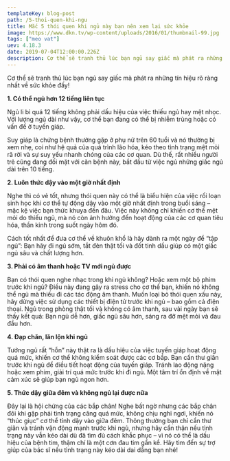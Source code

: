 ```yaml
---
templateKey: blog-post
path: /5-thoi-quen-khi-ngu
title: Mắc 5 thói quen khi ngủ này bạn nên xem lại sức khỏe
image: https://www.dkn.tv/wp-content/uploads/2016/01/thumbnail-99.jpg
tags: ["meo vat"]
uev: 4.18.3
date: 2019-07-04T12:00:00.226Z
description: Cơ thể sẽ tranh thủ lúc bạn ngủ say giấc mà phát ra những tín hiệu rõ ràng nhất về sức khỏe đấy!
---
```

Cơ thể sẽ tranh thủ lúc bạn ngủ say giấc mà phát ra những tín hiệu rõ ràng nhất về sức khỏe đấy!

**1. Có thể ngủ hơn 12 tiếng liên tục**

Ngủ li bì quá 12 tiếng không phải dấu hiệu của việc thiếu ngủ hay mệt nhọc. Với lượng ngủ dài như vậy, cơ thể bạn đang có thể bị nhiễm trùng hoặc có vấn đề ở tuyến giáp.

Suy giáp là chứng bệnh thường gặp ở phụ nữ trên 60 tuổi và nó thường bị xem nhẹ, coi như hệ quả của quá trình lão hóa, kéo theo tình trạng mệt mỏi rã rời và sự suy yếu nhanh chóng của các cơ quan. Dù thế, rất nhiều người trẻ cũng đang đối mặt với căn bệnh này, bắt đầu từ việc ngủ những giấc ngủ dài trên 10 tiếng.

**2. Luôn thức dậy vào một giờ nhất định**


Nghe thì có vẻ tốt, nhưng thói quen này có thể là biểu hiện của việc rối loạn sinh học khi cơ thể tự động dậy vào một giờ nhất định trong buổi sáng – mặc kệ việc bạn thức khuya đến đâu. Việc này không chỉ khiến cơ thể mệt mỏi do thiếu ngủ, mà nó còn ảnh hưởng đến hoạt động của các cơ quan tiêu hóa, thần kinh trong suốt ngày hôm đó.

Cách tốt nhất để đưa cơ thể về khuôn khổ là hãy dành ra một ngày để “tập ngủ”: Bạn hãy đi ngủ sớm, tắt đèn thật tối và đốt tinh dầu giúp có một giấc ngủ sâu và chất lượng hơn.

**3. Phải có âm thanh hoặc TV mới ngủ được**

Bạn có thói quen nghe nhạc trong khi ngủ không? Hoặc xem một bộ phim trước khi ngủ? Điều này đang gây ra stress cho cơ thể bạn, khiến nó không thể ngủ mà thiếu đi các tác động âm thanh. Muốn loại bỏ thói quen xấu này, hãy dừng việc sử dụng các thiết bị điện tử trước khi ngủ – bao gồm cả điện thoại. Ngủ trong phòng thật tối và không có âm thanh, sau vài ngày bạn sẽ thấy kết quả: Bạn ngủ dễ hơn, giấc ngủ sâu hơn, sáng ra đỡ mệt mỏi và đau đầu hơn.

**4. Đạp chăn, lăn lộn khi ngủ**

Tướng ngủ rất “hỗn” này thật ra là dấu hiệu của việc tuyến giáp hoạt động quá mức, khiến cơ thể không kiểm soát được các cơ bắp. Bạn cần thư giãn trước khi ngủ để điều tiết hoạt động của tuyến giáp. Tránh lao động nặng hoặc xem phim, giải trí quá mức trước khi đi ngủ. Một tâm trí ổn định về mặt cảm xúc sẽ giúp bạn ngủ ngon hơn.

**5. Thức dậy giữa đêm và không ngủ lại được nữa**

Đây lại là hội chứng của các bắp chân! Nghe bất ngờ nhưng các bắp chân đôi khi gặp phải tình trạng căng quá mức, không chịu nghỉ ngơi, khiến nó “thúc giục” cơ thể tỉnh dậy vào giữa đêm. Thông thường bạn chỉ cần thư giãn và tránh vận động mạnh trước khi ngủ, nhưng hãy cẩn thận nếu tình trạng này vẫn kéo dài dù đã tìm đủ cách khắc phục – vì nó có thể là dấu hiệu của bệnh tim, thậm chí là một cơn đau tim gần kề. Hãy tìm đến sự trợ giúp của bác sĩ nếu tình trạng này kéo dài dai dẳng bạn nhé!